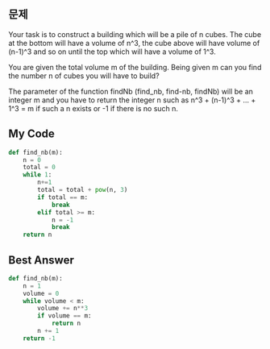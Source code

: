 ## 문제
Your task is to construct a building which will be a pile of n cubes. The cube at the bottom will have a volume of n^3, the cube above will have volume of (n-1)^3 and so on until the top which will have a volume of 1^3.

You are given the total volume m of the building. Being given m can you find the number n of cubes you will have to build?

The parameter of the function findNb (find_nb, find-nb, findNb) will be an integer m and you have to return the integer n such as n^3 + (n-1)^3 + ... + 1^3 = m if such a n exists or -1 if there is no such n.

## My Code
```python
def find_nb(m):
    n = 0
    total = 0
    while 1:
        n+=1
        total = total + pow(n, 3)
        if total == m:
            break
        elif total >= m:
            n = -1
            break
    return n
```

## Best Answer
```python
def find_nb(m):
    n = 1
    volume = 0
    while volume < m:
        volume += n**3
        if volume == m:
            return n
        n += 1
    return -1
```

